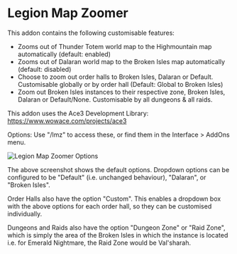 # Legion Map Zoomer

This addon contains the following customisable features:

- Zooms out of Thunder Totem world map to the Highmountain map automatically (default: enabled)
- Zooms out of Dalaran world map to the Broken Isles map automatically (default: disabled)
- Choose to zoom out order halls to Broken Isles, Dalaran or Default. Customisable globally or by order hall (Default: Global to Broken Isles)
- Zoom out Broken Isles instances to their respective zone, Broken Isles, Dalaran or Default/None. Customisable by all dungeons & all raids.

This addon uses the Ace3 Development Library: https://www.wowace.com/projects/ace3

Options: Use "/lmz" to access these, or find them in the Interface > AddOns menu.

![Legion Map Zoomer Options](http://i.imgur.com/Sz1NU2c.png "Options")

The above screenshot shows the default options. Dropdown options can be configured to be "Default" (i.e. unchanged behaviour), "Dalaran", or "Broken Isles".

Order Halls also have the option "Custom". This enables a dropdown box with the above options for each order hall, so they can be customised individually. 

Dungeons and Raids also have the option "Dungeon Zone" or "Raid Zone", which is simply the area of the Broken Isles in which the instance is located i.e. for Emerald Nightmare, the Raid Zone would be Val'sharah.